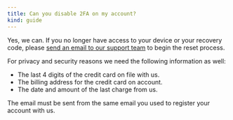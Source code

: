 ```yaml
---
title: Can you disable 2FA on my account?
kind: guide
---
```


Yes, we can. If you no longer have access to your device or your recovery code, please [send an email to our support team](mailto:support@cloudcraft.co) to begin the reset process.

For privacy and security reasons we need the following information as well:

- The last 4 digits of the credit card on file with us.
- The billing address for the credit card on account.
- The date and amount of the last charge from us.

<section class="alert alert-info">
  <p>The email must be sent from the same email you used to register your account with us.</p>
</section>
